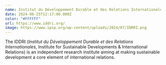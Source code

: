 ```yaml
---
name: Institut du Développement Durable et des Relations Internationales
date: 2024-06-25T12:17:00.000Z
color: "#FFFFFF"
url: https://www.iddri.org/
image: https://www.ipsp.org/wp-content/uploads/2024/07/IDRRI.png
---
```

The IDDRI (*Institut du Développement Durable et des Relations Internationales*, Institute for Sustainable Developments & International Relations) is an independent research institute aiming at making sustainable development a core element of international relations.
